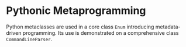 # Pythonic Metaprogramming

Python metaclasses are used in a core class `Enum` introducing metadata-driven programming.
Its use is demonstrated on a comprehensive class `CommandLineParser`.
